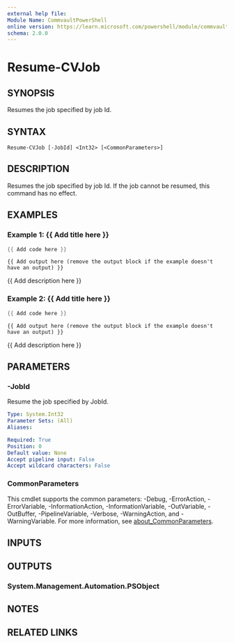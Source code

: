 ```yaml
---
external help file:
Module Name: CommvaultPowerShell
online version: https://learn.microsoft.com/powershell/module/commvaultpowershell/resume-cvjob
schema: 2.0.0
---
```


# Resume-CVJob

## SYNOPSIS
Resumes the job specified by job Id.

## SYNTAX

```
Resume-CVJob [-JobId] <Int32> [<CommonParameters>]
```

## DESCRIPTION
Resumes the job specified by job Id.
If the job cannot be resumed, this command has no effect.

## EXAMPLES

### Example 1: {{ Add title here }}
```powershell
{{ Add code here }}
```

```output
{{ Add output here (remove the output block if the example doesn't have an output) }}
```

{{ Add description here }}

### Example 2: {{ Add title here }}
```powershell
{{ Add code here }}
```

```output
{{ Add output here (remove the output block if the example doesn't have an output) }}
```

{{ Add description here }}

## PARAMETERS

### -JobId
Resume the job specified by JobId.

```yaml
Type: System.Int32
Parameter Sets: (All)
Aliases:

Required: True
Position: 0
Default value: None
Accept pipeline input: False
Accept wildcard characters: False
```

### CommonParameters
This cmdlet supports the common parameters: -Debug, -ErrorAction, -ErrorVariable, -InformationAction, -InformationVariable, -OutVariable, -OutBuffer, -PipelineVariable, -Verbose, -WarningAction, and -WarningVariable. For more information, see [about_CommonParameters](http://go.microsoft.com/fwlink/?LinkID=113216).

## INPUTS

## OUTPUTS

### System.Management.Automation.PSObject

## NOTES

## RELATED LINKS

